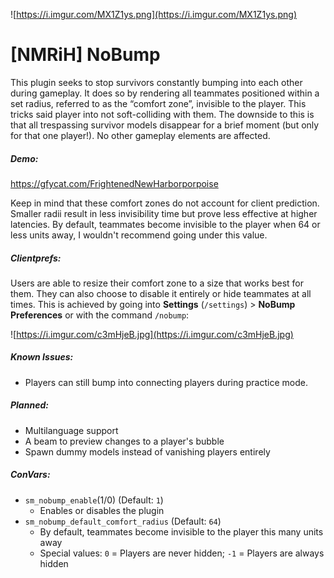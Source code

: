 ![https://i.imgur.com/MX1Z1ys.png](https://i.imgur.com/MX1Z1ys.png)
# [NMRiH] NoBump
This plugin seeks to stop survivors constantly bumping into each other during gameplay.
It does so by rendering all teammates positioned within a set radius, referred to as the “comfort zone”, invisible to the player. This tricks said player into not soft-colliding with them. The downside to this is that all trespassing survivor models disappear for a brief moment (but only for that one player!). No other gameplay elements are affected.

##### Demo:
https://gfycat.com/FrightenedNewHarborporpoise

Keep in mind that these comfort zones do not account for client prediction. Smaller radii result in less invisibility time but prove less effective at higher latencies. By default, teammates become invisible to the player when 64 or less units away, I wouldn't recommend going under this value. 

##### Clientprefs:
Users are able to resize their comfort zone to a size that works best for them. They can also choose to disable it entirely or hide teammates at all times. This is achieved by going into **Settings** (`/settings`) > **NoBump Preferences** or with the command `/nobump`:

![https://i.imgur.com/c3mHjeB.jpg](https://i.imgur.com/c3mHjeB.jpg) 

##### Known Issues:
- Players can still bump into connecting players during practice mode.

##### Planned:
- Multilanguage support
- A beam to preview changes to a player's bubble
- Spawn dummy models instead of vanishing players entirely

##### ConVars:
- `sm_nobump_enable`(1/0) (Default: `1`)
   - Enables or disables the plugin
- `sm_nobump_default_comfort_radius` (Default: `64`)
    - By default, teammates become invisible to the player this many units away
    - Special values: `0` = Players are never hidden; `-1` = Players are always hidden

